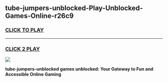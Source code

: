 
## tube-jumpers-unblocked-Play-Unblocked-Games-Online-r26c9
<h3>
<a href="https://premium76.site?title=tube-jumpers-unblocked&ref=25A">CLICK TO PLAY</a></h3>
<hr>

<h3>
<a href="https://premium76.site?title=tube-jumpers-unblocked&ref=25A">CLICK 2 PLAY</a>
  
</h3>

<a href="https://premium76.site?title=tube-jumpers-unblocked&ref=25A"><img src="https://clearcache.store/games.png"></a>


**tube-jumpers-unblocked games unblocked: Your Gateway to Fun and Accessible Online Gaming**
